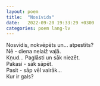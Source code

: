 ```yaml
---
layout: poem
title:  "Nosīvids"
date:   2022-09-20 19:33:29 +0300
categories: poem lang-lv
---
```


Nosvīdis, nokvēpēts un... atpestīts? \
Nē - diena nelaiž vaļā. \
Kņud... Paglāsti un sāk niezēt. \
Pakasi - sāk sāpēt. \
Pasit - sāp vēl vairāk... \
Kur ir gals?
